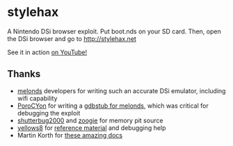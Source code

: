# stylehax
A Nintendo DSi browser exploit. Put boot.nds on your SD card. Then, open the DSi browser and go to http://stylehax.net

See it in action [on YouTube!](https://youtu.be/GywA40btJ6E)

## Thanks
* [melonds](https://github.com/melonDS-emu/melonDS) developers for writing such an accurate DSi emulator, including wifi capability
* [PoroCYon](https://github.com/PoroCYon) for writing a [gdbstub for melonds](https://github.com/melonDS-emu/melonDS/pull/1583), which was critical for debugging the exploit
* [shutterbug2000](https://gbatemp.net/threads/memory-pit-a-new-dsi-exploit-for-dsi-camera.539432/) and [zoogie](https://gbatemp.net/threads/memory-pit-a-new-dsi-exploit-for-dsi-camera.539432/page-18) for memory pit source
* [yellows8](https://github.com/yellows8) for [reference material](https://github.com/yellows8/dsi) and debugging help
* Martin Korth for [these amazing docs](https://problemkaputt.de/gbatek.htm)
